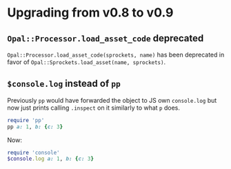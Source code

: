 # Upgrading from v0.8 to v0.9

## `Opal::Processor.load_asset_code` deprecated

`Opal::Processor.load_asset_code(sprockets, name)` has been deprecated in favor of `Opal::Sprockets.load_asset(name, sprockets)`.

## `$console.log` instead of `pp`

Previously `pp` would have forwarded the object to JS own `console.log` but now just prints calling `.inspect` on it similarly to what `p` does.

```ruby
require 'pp'
pp a: 1, b: {c: 3}
```

Now:

```ruby
require 'console'
$console.log a: 1, b: {c: 3}
```

